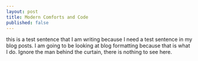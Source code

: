 ```yaml
---
layout: post
title: Modern Comforts and Code
published: false
---
```


this is a test sentence that I am writing because I need a test sentence
in my blog posts.  I am going to be looking at blog formatting because
that is what I do.  Ignore the man behind the curtain, there is nothing
to see here.

